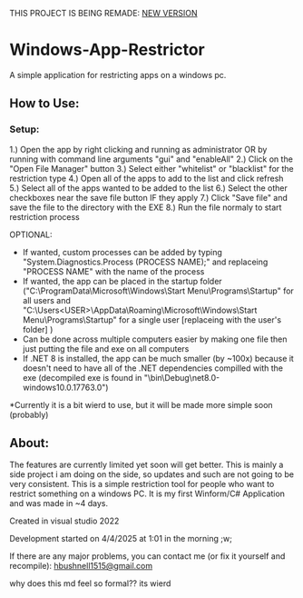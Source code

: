 THIS PROJECT IS BEING REMADE:
[NEW VERSION](https://github.com/h-iscool/Windows-App-Manager/tree/main)

# Windows-App-Restrictor

A simple application for restricting apps on a windows pc.

## How to Use:

### Setup:

1.) Open the app by right clicking and running as administrator OR by running with command line arguments "gui" and "enableAll"
2.) Click on the "Open File Manager" button
3.) Select either "whitelist" or "blacklist" for the restriction type
4.) Open all of the apps to add to the list and click refresh
5.) Select all of the apps wanted to be added to the list
6.) Select the other checkboxes near the save file button IF they apply
7.) Click "Save file" and save the file to the directory with the EXE
8.) Run the file normaly to start restriction process

OPTIONAL:

 - If wanted, custom processes can be added by typing "System.Diagnostics.Process (PROCESS NAME);" and replaceing "PROCESS NAME" with the name of the process
 - If wanted, the app can be placed in the startup folder ("C:\ProgramData\Microsoft\Windows\Start Menu\Programs\Startup" for all users and "C:\Users\<USER>\AppData\Roaming\Microsoft\Windows\Start Menu\Programs\Startup" for a single user [replaceing <USER> with the user's folder] )
 - Can be done across multiple computers easier by making one file then just putting the file and exe on all computers
 - If .NET 8 is installed, the app can be much smaller (by ~100x) because it doesn't need to have all of the .NET dependencies compilled with the exe (decompiled exe is found in "\bin\Debug\net8.0-windows10.0.17763.0\")

*Currently it is a bit wierd to use, but it will be made more simple soon (probably)

## About:

The features are currently limited yet soon will get better. This is mainly a side project i am doing on the side, so updates and such are not going to be very consistent.
This is a simple restriction tool for people who want to restrict something on a windows PC. It is my first Winform/C# Application and was made in ~4 days.

Created in visual studio 2022

Development started on 4/4/2025 at 1:01 in the morning ;w;

If there are any major problems, you can contact me (or fix it yourself and recompile):
hbushnell1515@gmail.com


why does this md feel so formal?? its wierd
